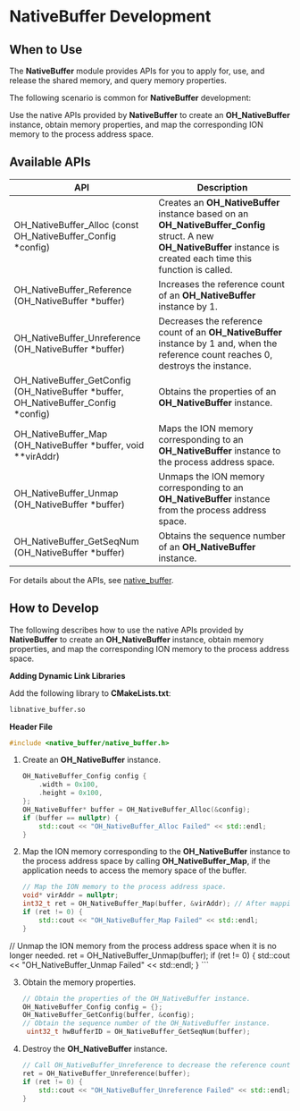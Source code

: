 # NativeBuffer Development

## When to Use

The **NativeBuffer** module provides APIs for you to apply for, use, and release the shared memory, and query memory properties.

The following scenario is common for **NativeBuffer** development:

Use the native APIs provided by **NativeBuffer** to create an **OH_NativeBuffer** instance, obtain memory properties, and map the corresponding ION memory to the process address space.

## Available APIs

| API| Description|
| -------- | -------- |
| OH_NativeBuffer_Alloc (const OH_NativeBuffer_Config \*config) | Creates an **OH_NativeBuffer** instance based on an **OH_NativeBuffer_Config** struct. A new **OH_NativeBuffer** instance is created each time this function is called.|
| OH_NativeBuffer_Reference (OH_NativeBuffer \*buffer) | Increases the reference count of an **OH_NativeBuffer** instance by 1.|
| OH_NativeBuffer_Unreference (OH_NativeBuffer \*buffer) | Decreases the reference count of an **OH_NativeBuffer** instance by 1 and, when the reference count reaches 0, destroys the instance.|
| OH_NativeBuffer_GetConfig (OH_NativeBuffer \*buffer, OH_NativeBuffer_Config \*config) | Obtains the properties of an **OH_NativeBuffer** instance.|
| OH_NativeBuffer_Map (OH_NativeBuffer \*buffer, void \*\*virAddr) | Maps the ION memory corresponding to an **OH_NativeBuffer** instance to the process address space.|
| OH_NativeBuffer_Unmap (OH_NativeBuffer \*buffer) | Unmaps the ION memory corresponding to an **OH_NativeBuffer** instance from the process address space.|
| OH_NativeBuffer_GetSeqNum (OH_NativeBuffer \*buffer) | Obtains the sequence number of an **OH_NativeBuffer** instance.|

For details about the APIs, see [native_buffer](../reference/native-apis/_o_h___native_buffer.md).

## How to Develop

The following describes how to use the native APIs provided by **NativeBuffer** to create an **OH_NativeBuffer** instance, obtain memory properties, and map the corresponding ION memory to the process address space.

**Adding Dynamic Link Libraries**

Add the following library to **CMakeLists.txt**:
```txt
libnative_buffer.so
```

**Header File**
```c++
#include <native_buffer/native_buffer.h>
```

1. Create an **OH_NativeBuffer** instance.
    ```c++
    OH_NativeBuffer_Config config {
        .width = 0x100,
        .height = 0x100,
    };
    OH_NativeBuffer* buffer = OH_NativeBuffer_Alloc(&config);
    if (buffer == nullptr) {
        std::cout << "OH_NativeBuffer_Alloc Failed" << std::endl;
    }
    ```
   
2. Map the ION memory corresponding to the **OH_NativeBuffer** instance to the process address space by calling **OH_NativeBuffer_Map**, if the application needs to access the memory space of the buffer.
    ```c++
    // Map the ION memory to the process address space.
    void* virAddr = nullptr;
    int32_t ret = OH_NativeBuffer_Map(buffer, &virAddr); // After mapping, the start address of the memory is returned through the parameter virAddr.
    if (ret != 0) {
        std::cout << "OH_NativeBuffer_Map Failed" << std::endl;
    }
    
// Unmap the ION memory from the process address space when it is no longer needed.
    ret = OH_NativeBuffer_Unmap(buffer);
    if (ret != 0) {
        std::cout << "OH_NativeBuffer_Unmap Failed" << std::endl;
    }
    ```
    
3. Obtain the memory properties.
    ```c++
    // Obtain the properties of the OH_NativeBuffer instance.
    OH_NativeBuffer_Config config = {};
    OH_NativeBuffer_GetConfig(buffer, &config);
    // Obtain the sequence number of the OH_NativeBuffer instance.
     uint32_t hwBufferID = OH_NativeBuffer_GetSeqNum(buffer);
    ```

4. Destroy the **OH_NativeBuffer** instance.
    ```c++
    // Call OH_NativeBuffer_Unreference to decrease the reference count by 1. When the reference count reaches 0, the instance is destroyed.
    ret = OH_NativeBuffer_Unreference(buffer);
    if (ret != 0) {
        std::cout << "OH_NativeBuffer_Unreference Failed" << std::endl;
    }
    ```

